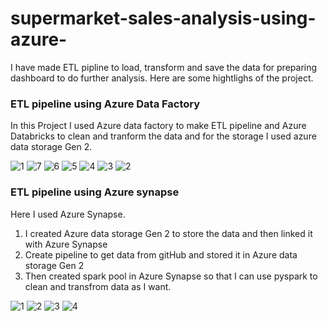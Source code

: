 # supermarket-sales-analysis-using-azure-

I have made ETL pipline to load, transform and save the data for preparing dashboard to do further analysis.
Here  are some hightlighs of the project.

### ETL pipeline using Azure Data Factory

In this Project I used Azure data factory to make ETL pipeline and Azure Databricks to clean and tranform the data and for the storage I used azure data storage Gen 2.

![1](https://github.com/ramashish786/supermarket-sales-analysis-using-azure-/assets/55800734/9b4d49bc-a34a-411b-98c1-9477c003f8a0)
![7](https://github.com/ramashish786/supermarket-sales-analysis-using-azure-/assets/55800734/2db48872-2619-4bf4-b02d-176577796252)
![6](https://github.com/ramashish786/supermarket-sales-analysis-using-azure-/assets/55800734/669575bc-28dd-4a73-881d-b1bc33a3ec2b)
![5](https://github.com/ramashish786/supermarket-sales-analysis-using-azure-/assets/55800734/a697128c-e14d-44c0-94c0-8f40c1709783)
![4](https://github.com/ramashish786/supermarket-sales-analysis-using-azure-/assets/55800734/2c60722a-3926-486b-9712-400dc0f889bc)
![3](https://github.com/ramashish786/supermarket-sales-analysis-using-azure-/assets/55800734/f9a32b80-b591-46ce-b4f0-6870d94d5761)
![2](https://github.com/ramashish786/supermarket-sales-analysis-using-azure-/assets/55800734/8a7a86e9-d915-4c22-8323-3513d512215c)



### ETL pipeline using Azure synapse

Here I used Azure Synapse.
1.  I created Azure data storage Gen 2 to store the data and then linked it with Azure Synapse
2.  Create pipeline to get data from gitHub and stored it in Azure data storage Gen 2
3.  Then created spark pool in Azure Synapse so that I can use pyspark to clean and transfrom data as I want.

![1](https://github.com/ramashish786/supermarket-sales-analysis-using-azure-/assets/55800734/cf19fd22-6bf7-4bb3-af3a-dfc38e2dca09)
![2](https://github.com/ramashish786/supermarket-sales-analysis-using-azure-/assets/55800734/89c924fd-d0c0-4b27-9a3a-e0a878a27fdd)
![3](https://github.com/ramashish786/supermarket-sales-analysis-using-azure-/assets/55800734/53150a58-5298-486f-aa66-fd2ed07a5a5f)
![4](https://github.com/ramashish786/supermarket-sales-analysis-using-azure-/assets/55800734/ec685251-000a-4fc8-895a-294cd4f7726b)


